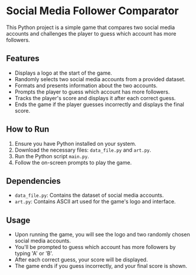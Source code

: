 # Social Media Follower Comparator

This Python project is a simple game that compares two social media accounts and challenges the player to guess which account has more followers.

## Features
- Displays a logo at the start of the game.
- Randomly selects two social media accounts from a provided dataset.
- Formats and presents information about the two accounts.
- Prompts the player to guess which account has more followers.
- Tracks the player's score and displays it after each correct guess.
- Ends the game if the player guesses incorrectly and displays the final score.

## How to Run
1. Ensure you have Python installed on your system.
2. Download the necessary files: `data_file.py` and `art.py`.
3. Run the Python script `main.py`.
4. Follow the on-screen prompts to play the game.

## Dependencies
- `data_file.py`: Contains the dataset of social media accounts.
- `art.py`: Contains ASCII art used for the game's logo and interface.

## Usage
- Upon running the game, you will see the logo and two randomly chosen social media accounts.
- You'll be prompted to guess which account has more followers by typing 'A' or 'B'.
- After each correct guess, your score will be displayed.
- The game ends if you guess incorrectly, and your final score is shown.
